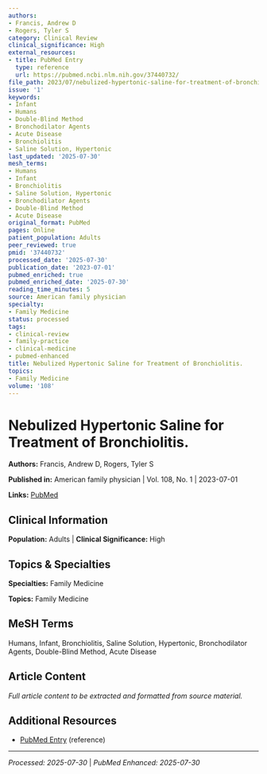 ```yaml
---
authors:
- Francis, Andrew D
- Rogers, Tyler S
category: Clinical Review
clinical_significance: High
external_resources:
- title: PubMed Entry
  type: reference
  url: https://pubmed.ncbi.nlm.nih.gov/37440732/
file_path: 2023/07/nebulized-hypertonic-saline-for-treatment-of-bronchiolitis.md
issue: '1'
keywords:
- Infant
- Humans
- Double-Blind Method
- Bronchodilator Agents
- Acute Disease
- Bronchiolitis
- Saline Solution, Hypertonic
last_updated: '2025-07-30'
mesh_terms:
- Humans
- Infant
- Bronchiolitis
- Saline Solution, Hypertonic
- Bronchodilator Agents
- Double-Blind Method
- Acute Disease
original_format: PubMed
pages: Online
patient_population: Adults
peer_reviewed: true
pmid: '37440732'
processed_date: '2025-07-30'
publication_date: '2023-07-01'
pubmed_enriched: true
pubmed_enriched_date: '2025-07-30'
reading_time_minutes: 5
source: American family physician
specialty:
- Family Medicine
status: processed
tags:
- clinical-review
- family-practice
- clinical-medicine
- pubmed-enhanced
title: Nebulized Hypertonic Saline for Treatment of Bronchiolitis.
topics:
- Family Medicine
volume: '108'
---
```


# Nebulized Hypertonic Saline for Treatment of Bronchiolitis.

**Authors:** Francis, Andrew D, Rogers, Tyler S

**Published in:** American family physician | Vol. 108, No. 1 | 2023-07-01

**Links:** [PubMed](https://pubmed.ncbi.nlm.nih.gov/37440732/)

## Clinical Information

**Population:** Adults | **Clinical Significance:** High

## Topics & Specialties

**Specialties:** Family Medicine

**Topics:** Family Medicine

## MeSH Terms

Humans, Infant, Bronchiolitis, Saline Solution, Hypertonic, Bronchodilator Agents, Double-Blind Method, Acute Disease

## Article Content

*Full article content to be extracted and formatted from source material.*

## Additional Resources

- [PubMed Entry](https://pubmed.ncbi.nlm.nih.gov/37440732/) (reference)

---

*Processed: 2025-07-30* | *PubMed Enhanced: 2025-07-30*
